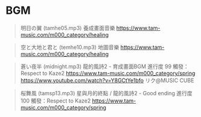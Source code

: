 # BGM

> 明日の翼 (tamhe05.mp3)
> 養成畫面音樂
https://www.tam-music.com/m000_category/healing

> 空と大地と君と (temhe10.mp3)
> 地圖音樂
https://www.tam-music.com/m000_category/healing


> 蒼い夜半 (midnight.mp3)
> 龍的風詩2 - 育成畫面BGM
> 進行度 99 觸發：Respect to Kaze2
https://www.tam-music.com/m000_category/spring
https://www.youtube.com/watch?v=Y8GCtYe1bfo
リク@MUSIC CUBE

> 桜舞風 (tamsp13.mp3)
> 星與月的終點 / 龍的風詩2 - Good ending
> 進行度 100 觸發：Respect to Kaze2
https://www.tam-music.com/m000_category/spring

